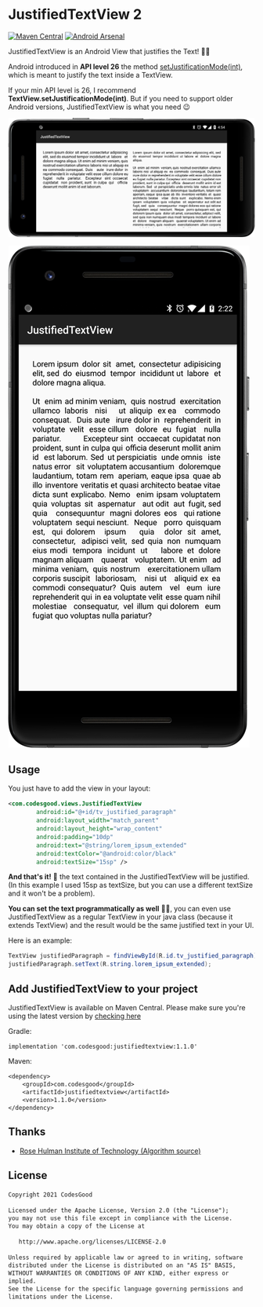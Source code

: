JustifiedTextView 2
=========
[![Maven Central](https://img.shields.io/maven-central/v/com.codesgood/justifiedtextview.svg?label=Maven%20Central)](https://search.maven.org/search?q=g:%22com.codesgood%22%20AND%20a:%22justifiedtextview%22) [![Android Arsenal](https://img.shields.io/badge/Android%20Arsenal-JustifiedTextView-green.svg?style=flat)](https://android-arsenal.com/details/1/7273)

JustifiedTextView is an Android View that justifies the Text! 🙌🏻 

Android introduced in **API level 26** the method [setJustificationMode(int)](https://developer.android.com/reference/android/widget/TextView.html#setJustificationMode(int)), which is meant to justify the text inside a TextView.

If your min API level is 26, I recommend **TextView.setJustificationMode(int)**. But if you need to support older Android versions, JustifiedTextView is what you need 😉


![alt landscape](https://raw.githubusercontent.com/amilcar-sr/amilcar-sr.github.io/master/JustifiedTextView/landscape.png)


![alt portrait](https://raw.githubusercontent.com/amilcar-sr/amilcar-sr.github.io/master/JustifiedTextView/portrait.png)



## Usage

You just have to add the view in your layout:

```xml
<com.codesgood.views.JustifiedTextView
        android:id="@+id/tv_justified_paragraph"
        android:layout_width="match_parent"
        android:layout_height="wrap_content"
        android:padding="10dp"
        android:text="@string/lorem_ipsum_extended"
        android:textColor="@android:color/black"
        android:textSize="15sp" />
```

**And that's it!** 🎉 the text contained in the JustifiedTextView will be justified. (In this example I used 15sp as textSize, but you can use a different textSize and it won't be a problem).

**You can set the text programmatically as well** 👍🏻, you can even use JustifiedTextView as a regular TextView in your java class (because it extends TextView) and the result would be the same justified text in your UI. 

Here is an example:

```java
TextView justifiedParagraph = findViewById(R.id.tv_justified_paragraph);
justifiedParagraph.setText(R.string.lorem_ipsum_extended);
````


## Add JustifiedTextView to your project

JustifiedTextView is available on Maven Central. Please make sure you're using the latest version by [checking here](http://search.maven.org/#search%7Cga%7C1%7Cg%3A%22com.codesgood%22%20AND%20a%3A%22justifiedtextview%22)

Gradle:
```
implementation 'com.codesgood:justifiedtextview:1.1.0'
```

Maven:
```
<dependency>
    <groupId>com.codesgood</groupId>
    <artifactId>justifiedtextview</artifactId>
    <version>1.1.0</version>
</dependency>
```


## Thanks

- [Rose Hulman Institute of Technology (Algorithm source)](https://www.rose-hulman.edu/class/csse/csse221/200910/Projects/Markov/justification.html)


## License

    Copyright 2021 CodesGood

    Licensed under the Apache License, Version 2.0 (the "License");
    you may not use this file except in compliance with the License.
    You may obtain a copy of the License at

       http://www.apache.org/licenses/LICENSE-2.0

    Unless required by applicable law or agreed to in writing, software
    distributed under the License is distributed on an "AS IS" BASIS,
    WITHOUT WARRANTIES OR CONDITIONS OF ANY KIND, either express or implied.
    See the License for the specific language governing permissions and
    limitations under the License.
